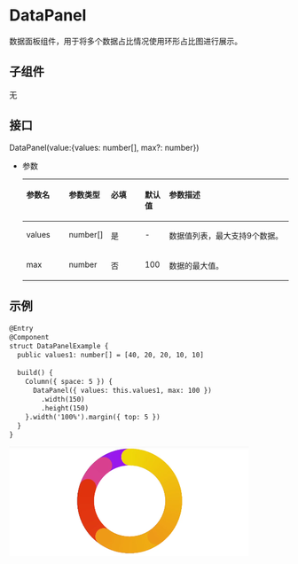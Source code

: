 # DataPanel<a name="ZH-CN_TOPIC_0000001150706126"></a>

数据面板组件，用于将多个数据占比情况使用环形占比图进行展示。

## 子组件<a name="section53281531154915"></a>

无

## 接口<a name="section1989913519718"></a>

DataPanel\(value:\{values: number\[\], max?: number\}\)

-   参数

    <a name="table1392916196212"></a>
    <table><thead align="left"><tr id="row19306191218"><th class="cellrowborder" valign="top" width="16.11%" id="mcps1.1.6.1.1"><p id="p199307193217"><a name="p199307193217"></a><a name="p199307193217"></a>参数名</p>
    </th>
    <th class="cellrowborder" valign="top" width="14.01%" id="mcps1.1.6.1.2"><p id="p119302191128"><a name="p119302191128"></a><a name="p119302191128"></a>参数类型</p>
    </th>
    <th class="cellrowborder" valign="top" width="13%" id="mcps1.1.6.1.3"><p id="p7930141911211"><a name="p7930141911211"></a><a name="p7930141911211"></a>必填</p>
    </th>
    <th class="cellrowborder" valign="top" width="9.17%" id="mcps1.1.6.1.4"><p id="p1393020194219"><a name="p1393020194219"></a><a name="p1393020194219"></a>默认值</p>
    </th>
    <th class="cellrowborder" valign="top" width="47.71%" id="mcps1.1.6.1.5"><p id="p693061912210"><a name="p693061912210"></a><a name="p693061912210"></a>参数描述</p>
    </th>
    </tr>
    </thead>
    <tbody><tr id="row1093021911217"><td class="cellrowborder" valign="top" width="16.11%" headers="mcps1.1.6.1.1 "><p id="p119307198218"><a name="p119307198218"></a><a name="p119307198218"></a>values</p>
    </td>
    <td class="cellrowborder" valign="top" width="14.01%" headers="mcps1.1.6.1.2 "><p id="p129301719828"><a name="p129301719828"></a><a name="p129301719828"></a>number[]</p>
    </td>
    <td class="cellrowborder" valign="top" width="13%" headers="mcps1.1.6.1.3 "><p id="p893091913213"><a name="p893091913213"></a><a name="p893091913213"></a>是</p>
    </td>
    <td class="cellrowborder" valign="top" width="9.17%" headers="mcps1.1.6.1.4 "><p id="p421641117507"><a name="p421641117507"></a><a name="p421641117507"></a>-</p>
    </td>
    <td class="cellrowborder" valign="top" width="47.71%" headers="mcps1.1.6.1.5 "><p id="p693016198212"><a name="p693016198212"></a><a name="p693016198212"></a>数据值列表，最大支持9个数据。</p>
    </td>
    </tr>
    <tr id="row199301191726"><td class="cellrowborder" valign="top" width="16.11%" headers="mcps1.1.6.1.1 "><p id="p0930419923"><a name="p0930419923"></a><a name="p0930419923"></a>max</p>
    </td>
    <td class="cellrowborder" valign="top" width="14.01%" headers="mcps1.1.6.1.2 "><p id="p1993071918217"><a name="p1993071918217"></a><a name="p1993071918217"></a>number</p>
    </td>
    <td class="cellrowborder" valign="top" width="13%" headers="mcps1.1.6.1.3 "><p id="p29309191029"><a name="p29309191029"></a><a name="p29309191029"></a>否</p>
    </td>
    <td class="cellrowborder" valign="top" width="9.17%" headers="mcps1.1.6.1.4 "><p id="p393019193220"><a name="p393019193220"></a><a name="p393019193220"></a>100</p>
    </td>
    <td class="cellrowborder" valign="top" width="47.71%" headers="mcps1.1.6.1.5 "><p id="p793001918220"><a name="p793001918220"></a><a name="p793001918220"></a>数据的最大值。</p>
    </td>
    </tr>
    </tbody>
    </table>


## 示例<a name="section13800193662114"></a>

```
@Entry
@Component
struct DataPanelExample {
  public values1: number[] = [40, 20, 20, 10, 10]

  build() {
    Column({ space: 5 }) {
      DataPanel({ values: this.values1, max: 100 })
        .width(150)
        .height(150)
    }.width('100%').margin({ top: 5 })
  }
}
```

![](figures/datapanel.png)

